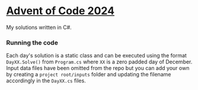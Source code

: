 # [Advent of Code 2024](https://adventofcode.com/2024/about)
My solutions written in C#. 

### Running the code

Each day's solution is a static class and can be executed using the format `DayXX.Solve()` from `Program.cs` where `XX` is a zero padded day of December. 
Input data files have been omitted from the repo but you can add your own by creating a `project root/inputs` folder and updating the filename accordingly in the `DayXX.cs` files.